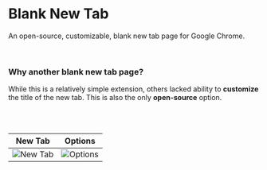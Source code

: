 # Blank New Tab

An open-source, customizable, blank new tab page for Google Chrome.

<br>

### Why another blank new tab page?

While this is a relatively simple extension, others lacked ability to **customize**
the title of the new tab. This is also the only **open-source** option.

<br>
<br>

| New Tab | Options  |
|-------|--------|
| <img alt="New Tab" src="https://i.imgur.com/APyYrCW.png"> | <img alt="Options" src="https://i.imgur.com/m00JfZy.png"> |


